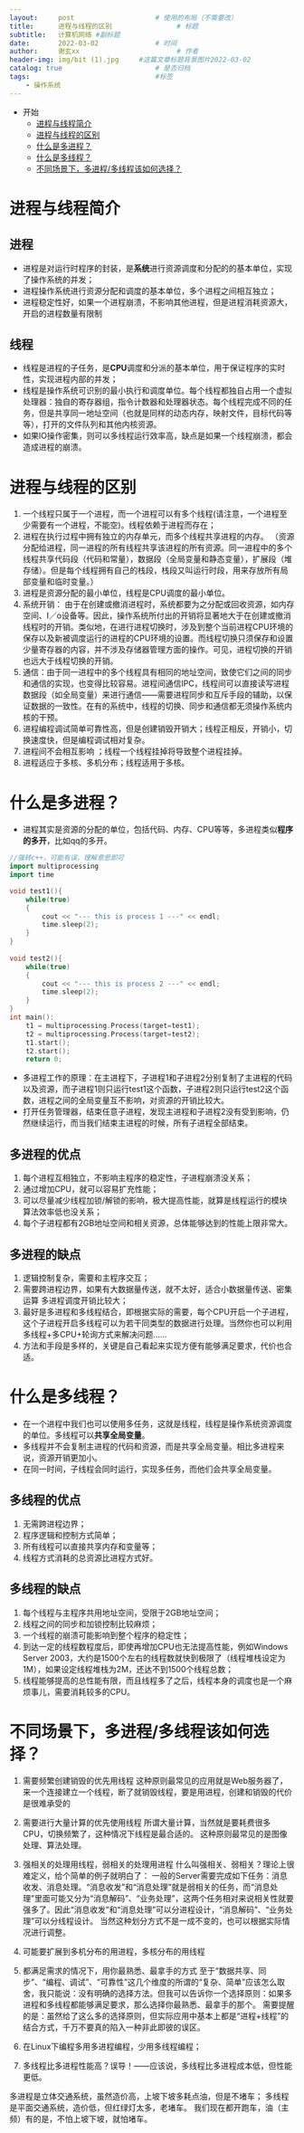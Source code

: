 ```yaml
---
layout:     post   				    # 使用的布局（不需要改）
title:      进程与线程的区别				# 标题 
subtitle:   计算机网络 #副标题
date:       2022-03-02 				# 时间
author:     谢玄xx 						# 作者
header-img: img/bit (1).jpg 	#这篇文章标题背景图片2022-03-02 
catalog: true 						# 是否归档
tags:								#标签
    - 操作系统
---
```


* 开始
	* [进程与线程简介](#进程与线程简介)
	* [进程与线程的区别](#进程与线程的区别)
	* [什么是多进程？](#什么是多进程？)
	* [什么是多线程？](#什么是多线程？)
	* [不同场景下，多进程/多线程该如何选择？](#不同场景下，多进程/多线程该如何选择？)


# 进程与线程简介

## 进程

* 进程是对运行时程序的封装，是**系统**进行资源调度和分配的的基本单位，实现了操作系统的并发； 
* 进程操作系统进行资源分配和调度的基本单位，多个进程之间相互独立；
* 进程稳定性好，如果一个进程崩溃，不影响其他进程，但是进程消耗资源大，开启的进程数量有限制

## 线程
* 线程是进程的子任务，是**CPU**调度和分派的基本单位，用于保证程序的实时性，实现进程内部的并发；
* 线程是操作系统可识别的最小执行和调度单位。每个线程都独自占用一个虚拟处理器：独自的寄存器组，指令计数器和处理器状态。每个线程完成不同的任务，但是共享同一地址空间（也就是同样的动态内存，映射文件，目标代码等等），打开的文件队列和其他内核资源。
* 如果IO操作密集，则可以多线程运行效率高，缺点是如果一个线程崩溃，都会造成进程的崩溃。


# 进程与线程的区别

1. 一个线程只属于一个进程，而一个进程可以有多个线程(请注意，一个进程至少需要有一个进程，不能空)。线程依赖于进程而存在；
2. 进程在执行过程中拥有独立的内存单元，而多个线程共享进程的内存。 （资源分配给进程，同一进程的所有线程共享该进程的所有资源。同一进程中的多个线程共享代码段（代码和常量），数据段（全局变量和静态变量），扩展段（堆存储）。但是每个线程拥有自己的栈段，栈段又叫运行时段，用来存放所有局部变量和临时变量。）
3. 进程是资源分配的最小单位，线程是CPU调度的最小单位。
4. 系统开销： 由于在创建或撤消进程时，系统都要为之分配或回收资源，如内存空间、I／o设备等。因此，操作系统所付出的开销将显著地大于在创建或撤消线程时的开销。类似地，在进行进程切换时，涉及到整个当前进程CPU环境的保存以及新被调度运行的进程的CPU环境的设置。而线程切换只须保存和设置少量寄存器的内容，并不涉及存储器管理方面的操作。可见，进程切换的开销也远大于线程切换的开销。
5. 通信：由于同一进程中的多个线程具有相同的地址空间，致使它们之间的同步和通信的实现，也变得比较容易。进程间通信IPC，线程间可以直接读写进程数据段（如全局变量）来进行通信——需要进程同步和互斥手段的辅助，以保证数据的一致性。在有的系统中，线程的切换、同步和通信都无须操作系统内核的干预。
6. 进程编程调试简单可靠性高，但是创建销毁开销大；线程正相反，开销小，切换速度快，但是编程调试相对复杂。
7. 进程间不会相互影响 ；线程一个线程挂掉将导致整个进程挂掉。
8. 进程适应于多核、多机分布；线程适用于多核。

# 什么是多进程？

* 进程其实是资源的分配的单位，包括代码、内存、CPU等等，多进程类似**程序的多开**，比如qq的多开。

```CPP
//强转c++，可能有误，理解意思即可
import multiprocessing
import time

void test1(){
    while(true)
    {
        cout << "--- this is process 1 ---" << endl;
        time.sleep(2);
    }
}
        
void test2(){
    while(true)
    {
        cout << "--- this is process 2 ---" << endl;
        time.sleep(2);
    }
}
int main():
    t1 = multiprocessing.Process(target=test1);
    t2 = multiprocessing.Process(target=test2);
    t1.start();
    t2.start();
    return 0;
```
* 多进程工作的原理：在主进程下，子进程1和子进程2分别复制了主进程的代码以及资源，而子进程1则只运行test1这个函数，子进程2则只运行test2这个函数，进程之间的全局变量互不影响，对资源的开销比较大。
* 打开任务管理器，结束任意子进程，发现主进程和子进程2没有受到影响，仍然继续运行，而当我们结束主进程的时候，所有子进程全部结束。

## 多进程的优点

1. 每个进程互相独立，不影响主程序的稳定性，子进程崩溃没关系；
2. 通过增加CPU，就可以容易扩充性能；
3. 可以尽量减少线程加锁/解锁的影响，极大提高性能，就算是线程运行的模块算法效率低也没关系；
4. 每个子进程都有2GB地址空间和相关资源，总体能够达到的性能上限非常大。

## 多进程的缺点

1. 逻辑控制复杂，需要和主程序交互；
2. 需要跨进程边界，如果有大数据量传送，就不太好，适合小数据量传送、密集运算 多进程调度开销比较大；
3. 最好是多进程和多线程结合，即根据实际的需要，每个CPU开启一个子进程，这个子进程开启多线程可以为若干同类型的数据进行处理。当然你也可以利用多线程+多CPU+轮询方式来解决问题……
4. 方法和手段是多样的，关键是自己看起来实现方便有能够满足要求，代价也合适。

# 什么是多线程？

* 在一个进程中我们也可以使用多任务，这就是线程，线程是操作系统资源调度的单位。多线程可以**共享全局变量**。
* 多线程并不会复制主进程的代码和资源，而是共享全局变量。相比多进程来说，资源开销更加小。
* 在同一时间，子线程会同时运行，实现多任务，而他们会共享全局变量。

## 多线程的优点

1. 无需跨进程边界；
2. 程序逻辑和控制方式简单；
3. 所有线程可以直接共享内存和变量等；
4. 线程方式消耗的总资源比进程方式好。

## 多线程的缺点

1. 每个线程与主程序共用地址空间，受限于2GB地址空间；
2. 线程之间的同步和加锁控制比较麻烦；
3. 一个线程的崩溃可能影响到整个程序的稳定性；
4. 到达一定的线程数程度后，即使再增加CPU也无法提高性能，例如Windows Server 2003，大约是1500个左右的线程数就快到极限了（线程堆栈设定为1M），如果设定线程堆栈为2M，还达不到1500个线程总数；
5. 线程能够提高的总性能有限，而且线程多了之后，线程本身的调度也是一个麻烦事儿，需要消耗较多的CPU。

# 不同场景下，多进程/多线程该如何选择？

1. 需要频繁创建销毁的优先用线程
这种原则最常见的应用就是Web服务器了，来一个连接建立一个线程，断了就销毁线程，要是用进程，创建和销毁的代价是很难承受的

2. 需要进行大量计算的优先使用线程
所谓大量计算，当然就是要耗费很多CPU，切换频繁了，这种情况下线程是最合适的。
这种原则最常见的是图像处理、算法处理。

3. 强相关的处理用线程，弱相关的处理用进程
什么叫强相关、弱相关？理论上很难定义，给个简单的例子就明白了：
一般的Server需要完成如下任务：消息收发、消息处理。“消息收发”和“消息处理”就是弱相关的任务，而“消息处理”里面可能又分为“消息解码”、“业务处理”，这两个任务相对来说相关性就要强多了。因此“消息收发”和“消息处理”可以分进程设计，“消息解码”、“业务处理”可以分线程设计。
当然这种划分方式不是一成不变的，也可以根据实际情况进行调整。

4. 可能要扩展到多机分布的用进程，多核分布的用线程

5. 都满足需求的情况下，用你最熟悉、最拿手的方式
至于“数据共享、同步”、“编程、调试”、“可靠性”这几个维度的所谓的“复杂、简单”应该怎么取舍，我只能说：没有明确的选择方法。但我可以告诉你一个选择原则：如果多进程和多线程都能够满足要求，那么选择你最熟悉、最拿手的那个。
需要提醒的是：虽然给了这么多的选择原则，但实际应用中基本上都是“进程+线程”的结合方式，千万不要真的陷入一种非此即彼的误区。

6. 在Linux下编程多用多进程编程，少用多线程编程；

7. 多线程比多进程性能高？误导！——应该说，多线程比多进程成本低，但性能更低。

多进程是立体交通系统，虽然造价高，上坡下坡多耗点油，但是不堵车；
多线程是平面交通系统，造价低，但红绿灯太多，老堵车。
我们现在都开跑车，油（主频）有的是，不怕上坡下坡，就怕堵车。






